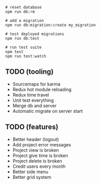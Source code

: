 
    # reset database
    npm run db:rm
    
    # add a migration
    npm run db:migration:create my_migration
        
    # test deployed migrations
    npm run db:test

    # run test suite
    npm test
    npm run test:watch
 
    
TODO (tooling)
--------------

- Sourcemaps for karma
- Redux hot module reloading
- Redux time travel
- Unit test everything
- Merge db and server
- Automatic migrate on server start
  
TODO (features)
---------------

- Better header (logout)
- Add project error messages
- Project view is broken
- Project give time is broken
- Project delete is broken
- Credit users every month
- Better side menu
- Better grid system